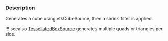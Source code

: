 ### Description

Generates a cube using vtkCubeSource, then a shrink filter is applied.

!!! seealso
    [TessellatedBoxSource](/Python/GeometricObjects/TessellatedBoxSource) generates multiple quads or triangles per side.
